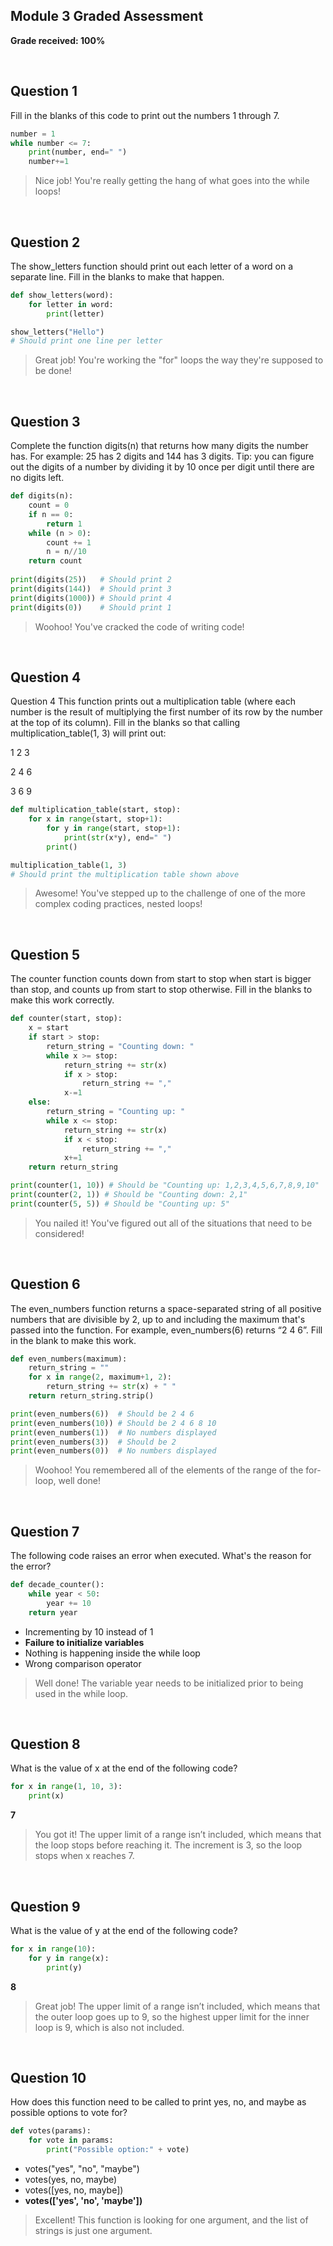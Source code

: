 ## Module 3 Graded Assessment

__Grade received: 100%__

<br>

## Question 1

Fill in the blanks of this code to print out the numbers 1 through 7.

```python
number = 1
while number <= 7:
	print(number, end=" ")
	number+=1
```

> Nice job! You're really getting the hang of what goes into
the while loops!

<br>

## Question 2

The show_letters function should print out each letter of a word on a separate line. Fill in the blanks to make that happen.

```python
def show_letters(word):
	for letter in word:
		print(letter)

show_letters("Hello")
# Should print one line per letter
```

> Great job! You're working the "for" loops the way they're
supposed to be done!

<br>

## Question 3

Complete the function digits(n) that returns how many digits the number has. For example: 25 has 2 digits and 144 has 3 digits. Tip: you can figure out the digits of a number by dividing it by 10 once per digit until there are no digits left.

```python
def digits(n):
	count = 0
	if n == 0:
		return 1
	while (n > 0):
		count += 1
		n = n//10
	return count
	
print(digits(25))   # Should print 2
print(digits(144))  # Should print 3
print(digits(1000)) # Should print 4
print(digits(0))    # Should print 1
```

> Woohoo! You've cracked the code of writing code!

<br>

## Question 4

Question 4
This function prints out a multiplication table (where each number is the result of multiplying the first number of its row by the number at the top of its column). Fill in the blanks so that calling multiplication_table(1, 3) will print out:

1 2 3 

2 4 6 

3 6 9

```python
def multiplication_table(start, stop):
	for x in range(start, stop+1):
		for y in range(start, stop+1):
			print(str(x*y), end=" ")
		print()

multiplication_table(1, 3)
# Should print the multiplication table shown above
```

> Awesome! You've stepped up to the challenge of one of the
more complex coding practices, nested loops!


<br>

## Question 5

The counter function counts down from start to stop when start is bigger than stop, and counts up from start to stop otherwise. Fill in the blanks to make this work correctly.

```python
def counter(start, stop):
	x = start
	if start > stop:
		return_string = "Counting down: "
		while x >= stop:
			return_string += str(x)
			if x > stop:
				return_string += ","
			x-=1
	else:
		return_string = "Counting up: "
		while x <= stop:
			return_string += str(x)
			if x < stop:
				return_string += ","
			x+=1
	return return_string

print(counter(1, 10)) # Should be "Counting up: 1,2,3,4,5,6,7,8,9,10"
print(counter(2, 1)) # Should be "Counting down: 2,1"
print(counter(5, 5)) # Should be "Counting up: 5"
```

> You nailed it! You've figured out all of the situations that
need to be considered!


<br>

## Question 6

The even_numbers function returns a space-separated string of all positive numbers that are divisible by 2, up to and including the maximum that's passed into the function. For example, even_numbers(6) returns “2 4 6”. Fill in the blank to make this work.

```python
def even_numbers(maximum):
	return_string = ""
	for x in range(2, maximum+1, 2):
		return_string += str(x) + " "
	return return_string.strip()

print(even_numbers(6))  # Should be 2 4 6
print(even_numbers(10)) # Should be 2 4 6 8 10
print(even_numbers(1))  # No numbers displayed
print(even_numbers(3))  # Should be 2
print(even_numbers(0))  # No numbers displayed
```

> Woohoo! You remembered all of the elements of the range of
the for-loop, well done!

<br>

## Question 7

The following code raises an error when executed. What's the reason for the error?

```python
def decade_counter():
	while year < 50:
		year += 10
	return year
```


* Incrementing by 10 instead of 1
* **Failure to initialize variables**
* Nothing is happening inside the while loop
* Wrong comparison operator

> Well done! The variable year needs to be initialized prior to being used in the while loop.

<br>

## Question 8

What is the value of x at the end of the following code?

```python
for x in range(1, 10, 3):
    print(x)
```
**7**
> You got it! The upper limit of a range isn’t included, which means that the loop stops before reaching it. The increment is 3, so the loop stops when x reaches 7.

<br>

## Question 9
What is the value of y at the end of the following code?

```python
for x in range(10):
    for y in range(x):
        print(y)
```
**8**


> Great job! The upper limit of a range isn’t included, which means that the outer loop goes up to 9, so the highest upper limit for the inner loop is 9, which is also not included.

<br>

## Question 10

How does this function need to be called to print yes, no, and maybe as possible options to vote for?

```python
def votes(params):
	for vote in params:
	    print("Possible option:" + vote)
```

* votes("yes", "no", "maybe")
* votes(yes, no, maybe)
* votes([yes, no, maybe])
* **votes(['yes', 'no', 'maybe'])**

> Excellent! This function is looking for one argument, and the list of strings is just one argument. 